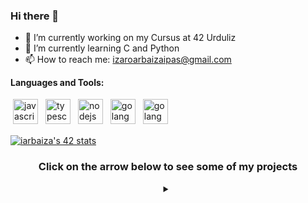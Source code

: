 ### Hi there 👋


- 🔭 I’m currently working on my Cursus at 42 Urduliz
- 🌱 I’m currently learning C and Python
- 📫 How to reach me: izaroarbaizaipas@gmail.com

**Languages and Tools:**

<p>
  <img src="https://cdn.jsdelivr.net/gh/devicons/devicon/icons/c/c-original.svg" height="40" style="vertical-align:down; margin:4px" alt="javascript">
  <img src="https://cdn.jsdelivr.net/gh/devicons/devicon/icons/git/git-original.svg" height="40" style="vertical-align:down; margin:4px" alt="typescript">
  <img src="https://cdn.jsdelivr.net/gh/devicons/devicon/icons/java/java-original-wordmark.svg" height="40" style="vertical-align:down; margin:4px" alt="nodejs">
  <img src="https://cdn.jsdelivr.net/gh/devicons/devicon/icons/photoshop/photoshop-line.svg" height="40" style="vertical-align:down; margin:4px" alt="golang">
  <img src="https://cdn.jsdelivr.net/gh/devicons/devicon/icons/python/python-original.svg" height="40" style="vertical-align:down; margin:4px" alt="golang">
</p>
      
<a href="https://github.com/oakoudad/badge42"><img src="https://badge.mediaplus.ma/greenbinary/iarbaiza?1337Badge=off&UM6P=off" alt="iarbaiza's 42 stats" /></a>

<div title="Remarkable projects" align="center">
  <h3>Click on the arrow below to see some of my projects</h3>
  <details>
    <summary></summary>
    <table>
      <thead>
        <tr>
          <th>Project</th>
          <th>Language</th>
          <th>Description</th>
        </tr>
      </thead>
      <tbody>
        <tr>
          <td align="center"><a href="https://github.com/IzaroArbaiza/42-Cursus/tree/main/Libft">Libft</a></td>
          <td align="center">C / Makefile</td>
          <td>A customized C library to practice C skills, by re-implementing standard functions.</td>
        </tr>
      </tbody>
    </table>
  </details>
</div>

